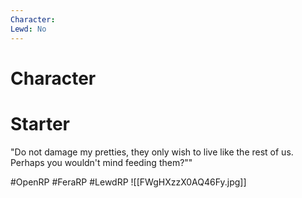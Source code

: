 ```yaml
---
Character: 
Lewd: No
---
```

# Character


# Starter
"Do not damage my pretties, they only wish to live like the rest of us. Perhaps you wouldn't mind feeding them?""
  
#OpenRP #FeraRP #LewdRP 
![[FWgHXzzX0AQ46Fy.jpg]]
